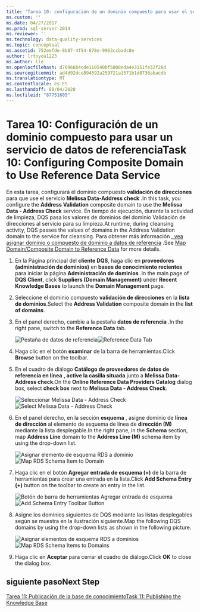 ```yaml
---
title: 'Tarea 10: configuración de un dominio compuesto para usar el servicio de datos de referencia | Microsoft Docs'
ms.custom: ''
ms.date: 04/27/2017
ms.prod: sql-server-2014
ms.reviewer: ''
ms.technology: data-quality-services
ms.topic: conceptual
ms.assetid: 752eefde-8b87-4f54-878e-9963ccbadc8e
author: lrtoyou1223
ms.author: lle
ms.openlocfilehash: d70966b4cde110540bf5008eda4e3151fe32f28d
ms.sourcegitcommit: ad4d92dce894592a259721a1571b1d8736abacdb
ms.translationtype: MT
ms.contentlocale: es-ES
ms.lasthandoff: 08/04/2020
ms.locfileid: "87751605"
---
```

# <a name="task-10-configuring-composite-domain-to-use-reference-data-service"></a><span data-ttu-id="c1a77-102">Tarea 10: Configuración de un dominio compuesto para usar un servicio de datos de referencia</span><span class="sxs-lookup"><span data-stu-id="c1a77-102">Task 10: Configuring Composite Domain to Use Reference Data Service</span></span>
  <span data-ttu-id="c1a77-103">En esta tarea, configurará el dominio compuesto **validación de direcciones** para que use el servicio **Melissa Data-Address check** .</span><span class="sxs-lookup"><span data-stu-id="c1a77-103">In this task, you configure the **Address Validation** composite domain to use the **Melissa Data - Address Check** service.</span></span> <span data-ttu-id="c1a77-104">En tiempo de ejecución, durante la actividad de limpieza, DQS pasa los valores de dominios del dominio Validación de direcciones al servicio para su limpieza.</span><span class="sxs-lookup"><span data-stu-id="c1a77-104">At runtime, during cleansing activity, DQS passes the values of domains in the Address Validation domain to the service for cleansing.</span></span> <span data-ttu-id="c1a77-105">Para obtener más información [, vea asignar dominio o compuesto de dominio a datos de referencia](https://msdn.microsoft.com/library/hh213030.aspx) .</span><span class="sxs-lookup"><span data-stu-id="c1a77-105">See [Map Domain/Composite Domain to Reference Data](https://msdn.microsoft.com/library/hh213030.aspx) for more details.</span></span>  
  
1.  <span data-ttu-id="c1a77-106">En la Página principal del **cliente DQS**, haga clic en **proveedores (administración de dominios)** en **bases de conocimiento recientes** para iniciar la página **Administración de dominios** .</span><span class="sxs-lookup"><span data-stu-id="c1a77-106">In the main page of **DQS Client**, click **Suppliers (Domain Management)** under **Recent Knowledge Bases** to launch the **Domain Management** page.</span></span>  
  
2.  <span data-ttu-id="c1a77-107">Seleccione el dominio compuesto **validación de direcciones** en la **lista de dominios**.</span><span class="sxs-lookup"><span data-stu-id="c1a77-107">Select the **Address Validation** composite domain in the **list of domains**.</span></span>  
  
3.  <span data-ttu-id="c1a77-108">En el panel derecho, cambie a la pestaña **datos de referencia** .</span><span class="sxs-lookup"><span data-stu-id="c1a77-108">In the right pane, switch to the **Reference Data** tab.</span></span>  
  
     <span data-ttu-id="c1a77-109">![Pestaña de datos de referencia](../../2014/tutorials/media/et-configuringcdtouserds-01.jpg "Pestaña de datos de referencia")</span><span class="sxs-lookup"><span data-stu-id="c1a77-109">![Reference Data Tab](../../2014/tutorials/media/et-configuringcdtouserds-01.jpg "Reference Data Tab")</span></span>  
  
4.  <span data-ttu-id="c1a77-110">Haga clic en el botón **examinar** de la barra de herramientas.</span><span class="sxs-lookup"><span data-stu-id="c1a77-110">Click **Browse** button on the toolbar.</span></span>  
  
5.  <span data-ttu-id="c1a77-111">En el cuadro de diálogo **Catálogo de proveedores de datos de referencia en línea** **, active la casilla situada** junto a **Melissa Data-Address check**.</span><span class="sxs-lookup"><span data-stu-id="c1a77-111">On the **Online Reference Data Providers Catalog** dialog box, select **check box** next to **Melissa Data - Address Check**.</span></span>  
  
     <span data-ttu-id="c1a77-112">![Seleccionar Melissa Data - Address Check](../../2014/tutorials/media/et-configuringcdtouserds-02.jpg "Seleccionar Melissa Data - Address Check")</span><span class="sxs-lookup"><span data-stu-id="c1a77-112">![Select Melissa Data - Address Check](../../2014/tutorials/media/et-configuringcdtouserds-02.jpg "Select Melissa Data - Address Check")</span></span>  
  
6.  <span data-ttu-id="c1a77-113">En el panel derecho, en la sección **esquema** , asigne dominio de **línea de dirección** al elemento de esquema de línea de **dirección (M)** mediante la lista desplegable.</span><span class="sxs-lookup"><span data-stu-id="c1a77-113">In the right pane, in the **Schema** section, map **Address Line** domain to the **Address Line (M)** schema item by using the drop-down list.</span></span>  
  
     <span data-ttu-id="c1a77-114">![Asignar elemento de esquema RDS a dominio](../../2014/tutorials/media/et-configuringcdtouserds-03.jpg "Asignar elemento de esquema RDS a dominio")</span><span class="sxs-lookup"><span data-stu-id="c1a77-114">![Map RDS Schema Item to Domain](../../2014/tutorials/media/et-configuringcdtouserds-03.jpg "Map RDS Schema Item to Domain")</span></span>  
  
7.  <span data-ttu-id="c1a77-115">Haga clic en el botón **Agregar entrada de esquema (+)** de la barra de herramientas para crear una entrada en la lista.</span><span class="sxs-lookup"><span data-stu-id="c1a77-115">Click **Add Schema Entry (+)** button on the toolbar to create an entry in the list.</span></span>  
  
     <span data-ttu-id="c1a77-116">![Botón de barra de herramientas Agregar entrada de esquema](../../2014/tutorials/media/et-configuringcdtouserds-04.jpg "Botón de barra de herramientas Agregar entrada de esquema")</span><span class="sxs-lookup"><span data-stu-id="c1a77-116">![Add Schema Entry Toolbar Button](../../2014/tutorials/media/et-configuringcdtouserds-04.jpg "Add Schema Entry Toolbar Button")</span></span>  
  
8.  <span data-ttu-id="c1a77-117">Asigne los dominios siguientes de DQS mediante las listas desplegables según se muestra en la ilustración siguiente.</span><span class="sxs-lookup"><span data-stu-id="c1a77-117">Map the following DQS domains by using the drop-down lists as shown in the following picture.</span></span>  
  
     <span data-ttu-id="c1a77-118">![Asignar elementos de esquema RDS a dominios](../../2014/tutorials/media/et-configuringcdtouserds-05.jpg "Asignar elementos de esquema RDS a dominios")</span><span class="sxs-lookup"><span data-stu-id="c1a77-118">![Map RDS Schema Items to Domains](../../2014/tutorials/media/et-configuringcdtouserds-05.jpg "Map RDS Schema Items to Domains")</span></span>  
  
9. <span data-ttu-id="c1a77-119">Haga clic en **Aceptar** para cerrar el cuadro de diálogo.</span><span class="sxs-lookup"><span data-stu-id="c1a77-119">Click **OK** to close the dialog box.</span></span>  
  
## <a name="next-step"></a><span data-ttu-id="c1a77-120">siguiente paso</span><span class="sxs-lookup"><span data-stu-id="c1a77-120">Next Step</span></span>  
 [<span data-ttu-id="c1a77-121">Tarea 11: Publicación de la base de conocimiento</span><span class="sxs-lookup"><span data-stu-id="c1a77-121">Task 11: Publishing the Knowledge Base</span></span>](../../2014/tutorials/task-11-publishing-the-knowledge-base.md)  
  
  
